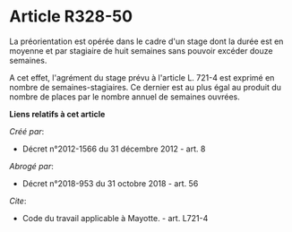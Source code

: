 # Article R328-50

La préorientation est opérée dans le cadre d'un stage dont la durée est en moyenne et par stagiaire de huit semaines sans
pouvoir excéder douze semaines. 

A cet effet, l'agrément du stage prévu à l'article L. 721-4 est exprimé en nombre de semaines-stagiaires. Ce dernier est au
plus égal au produit du nombre de places par le nombre annuel de semaines ouvrées.

**Liens relatifs à cet article**

_Créé par_:

  - Décret n°2012-1566 du 31 décembre 2012 - art. 8

_Abrogé par_:

  - Décret n°2018-953 du 31 octobre 2018 - art. 56

_Cite_:

  - Code du travail applicable à Mayotte. - art. L721-4
